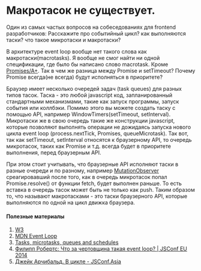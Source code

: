 # Макротасок не существует.

Один из самых частых вопросов на собеседованиях для frontend разработчиков: Расскажите про событийный цикл? как выполняются таски? что такое микротаски и макротаски?

В архитектуре event loop вообще нет такого слова как макротаски(macrotasks). Я вообще не смог найти ни одной спецификации, где было бы написано слово macrotask. Кроме [Promises/A+](https://promisesaplus.com/). Так в чем же разница между Promise и setTimeout? Почему Promise всегда(не всегда) будут исполняться в приоритете?

Браузер имеет несколько очередей задач (task queues) для разных типов тасок. Таска - это любой javascript код, запланированный стандартными механизмами, такие как запуск программы, запуск события или коллбэки. Помимо этого вы можете создать таску с помощью API, например WindowTimers(setTimeout, setInterval). Микротаски же в свою очередь такие же конструкции javascript, которые позволяют выполнять операции не дожидаясь запуска нового цикла event loop (process.nextTick, Promises, queueMicrotask). Так вот, так как setTimeout, setInterval относятся к браузерному API, то очередь микротасок, таких как Promise и т.д. всегда будет в приоритете выполнения, перед браузерным API.

При этом стоит учитывать, что браузерные API исполняют таски в разные очереди и по разному, например [MutationObserver](https://developer.mozilla.org/en-US/docs/Web/API/MutationObserver) среагировавший после того, как в очередь микротасок попал Promise.resolve() от функции fetch, будет выполнен раньше. То есть вставка в очередь тасок может быть не только как push. Таким образом то, что называют макротасками - это таски браузерного API, которые выполняются по одной на цикл движка браузера.

#### Полезные материалы
1. [W3](https://www.w3.org/TR/2011/WD-html5-20110525/webappapis.html#task-queue)
2. [MDN Event Loop](https://developer.mozilla.org/en-US/docs/Web/JavaScript/EventLoop)
3. [Tasks, microtasks, queues and schedules](https://jakearchibald.com/2015/tasks-microtasks-queues-and-schedules/)
4. [Филипп Робертс: Что за чертовщина такая event loop? | JSConf EU 2014](https://www.youtube.com/watch?v=8aGhZQkoFbQ)
5. [Джейк Арчибальд. В цикле - JSConf.Asia](https://www.youtube.com/watch?v=cCOL7MC4Pl0)